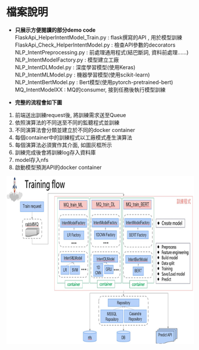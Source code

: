  
# 檔案說明  
* **只展示方便閱讀的部分demo code**   
FlaskApi_HelperIntentModel_Train.py : flask撰寫的API , 用於模型訓練   
FlaskApi_Check_HelperIntentModel.py : 檢查API參數的decorators  
NLP_IntentPreprocessing.py : 前處理通用程式(結巴斷詞, 資料前處理......)  
NLP_IntentModelFactory.py : 模型建立工廠  
NLP_IntentDLModel.py : 深度學習模型(使用Keras)  
NLP_IntentMLModel.py : 機器學習模型(使用scikit-learn)  
NLP_IntentBertModel.py : Bert模型(使用pytorch-pretrained-bert)  
MQ_IntentModelXX : MQ的consumer, 接到任務後執行模型訓練  
  

* **完整的流程會如下圖**  
1. 前端送出訓練request後, 將訓練需求送至Queue  
2. 依照演算法的不同送至不同的監聽程式並訓練   
3. 不同演算法會分類並建立於不同的docker container  
4. 每個container中的訓練程式以工廠模式產生演算法  
5. 每個演算法必須實作其介面, 如圖灰框所示
6. 訓練完成後會將訓練log存入資料庫
7. model存入nfs
8. 啟動模型預測API的docker container
<img src="github_train_flow_demo.jpg" height="450" width="800">
